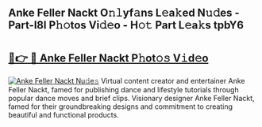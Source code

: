 ## Anke Feller Nackt O𝚗𝚕yf𝚊ns L𝚎a𝚔ed N𝚞𝚍es - Part-l8l P𝚑𝚘tos Vi𝚍𝚎o - H𝚘𝚝 Part L𝚎a𝚔s tpbY6

# <h2><a href="http://kfe85x.oniu.top/?m=Anke+Feller+Nackt">🔗👉 🔴 Anke Feller Nackt P𝚑ot𝚘𝚜 V𝚒d𝚎o</a></h2>

[![Anke Feller Nackt Nu𝚍e𝚜](https://i.imgur.com/0qMVB7G.gif)](http://kfe85x.oniu.top/?m=Anke+Feller+Nackt)
Virtual content creator and entertainer Anke Feller Nackt, famed for publishing dance and lifestyle tutorials through popular dance moves and brief clips. Visionary designer Anke Feller Nackt, famed for their groundbreaking designs and commitment to creating beautiful and functional products.  
